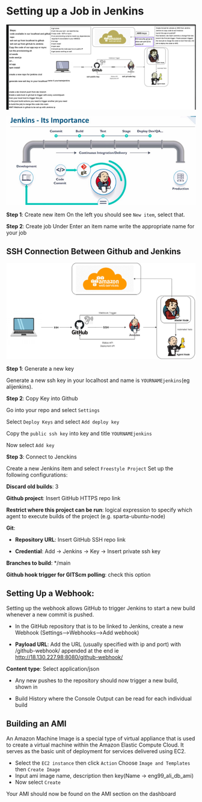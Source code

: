 # Setting up a Job in Jenkins

![](/images/cicd_jenkins.png)

![](/images/jenkins.png)

**Step 1**: Create new item
On the left you should see `New item`, select that.

**Step 2**: Create job
Under Enter an item name write the appropriate name for your job

## SSH Connection Between Github and Jenkins 

![](/images/cicd.png)

**Step 1**: Generate a new key

Generate a new ssh key in your localhost and name is `YOURNAMEjenkins`(eg alijenkins).

**Step 2**: Copy Key into Github

Go into your repo and select `Settings`

Select `Deploy Keys` and select `Add deploy key`

Copy the `public ssh key` into key and title `YOURNAMEjenkins`

Now select `Add key`

**Step 3**: Connect to Jenckins

Create a new Jenkins item and select `Freestyle Project` Set up the following configurations:

**Discard old builds**: 3

**Github project**: Insert GitHub HTTPS repo link 

**Restrict where this project can be run**: logical expression to specify which agent to execute builds of the project (e.g. sparta-ubuntu-node) 

**Git**: 
  * **Repository URL**: Insert GitHub SSH repo link 

  * **Credential**: Add -> Jenkins -> Key -> Insert private ssh key 

**Branches to build**: */main

**Github hook trigger for GITScm polling**: check this option 

## Setting Up a Webhook:
Setting up the webhook allows GitHub to trigger Jenkins to start a new build whenever a new commit is pushed.
- In the GitHub repository that is to be linked to Jenkins, create a new Webhook (Settings-->Webhooks-->Add webhook)

- **Payload URL**: Add the URL (usually specified with ip and port) with /github-webhook/ appended at the end ie http://18.130.227.98:8080/github-webhook/

**Content type**: Select application/json

- Any new pushes to the repository should now trigger a new build, shown in

- Build History where the Console Output can be read for each individual build

## Building an AMI
An Amazon Machine Image is a special type of virtual appliance that is used to create a virtual machine within the Amazon Elastic Compute Cloud. It serves as the basic unit of deployment for services delivered using EC2.

- Select the `EC2 instance` then click `Action` Choose `Image and Templates` then `Create Image` 
- Input ami image name, description then key(Name -> eng99_ali_db_ami) 
- Now select `Create` 

Your AMI should now be found on the AMI section on the dashboard

